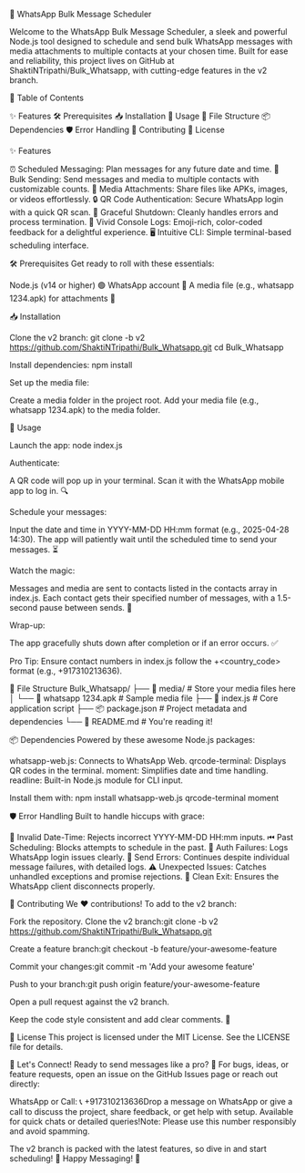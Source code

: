 🚀 WhatsApp Bulk Message Scheduler

Welcome to the WhatsApp Bulk Message Scheduler, a sleek and powerful Node.js tool designed to schedule and send bulk WhatsApp messages with media attachments to multiple contacts at your chosen time. Built for ease and reliability, this project lives on GitHub at ShaktiNTripathi/Bulk_Whatsapp, with cutting-edge features in the v2 branch.

📑 Table of Contents

✨ Features
🛠 Prerequisites
📥 Installation
🎯 Usage
📂 File Structure
📦 Dependencies
🛡️ Error Handling
🤝 Contributing
📜 License


✨ Features

⏰ Scheduled Messaging: Plan messages for any future date and time.
📨 Bulk Sending: Send messages and media to multiple contacts with customizable counts.
📎 Media Attachments: Share files like APKs, images, or videos effortlessly.
🔒 QR Code Authentication: Secure WhatsApp login with a quick QR scan.
🛑 Graceful Shutdown: Cleanly handles errors and process termination.
📢 Vivid Console Logs: Emoji-rich, color-coded feedback for a delightful experience.
🖥 Intuitive CLI: Simple terminal-based scheduling interface.


🛠 Prerequisites
Get ready to roll with these essentials:

Node.js (v14 or higher) 🟢
WhatsApp account 📱
A media file (e.g., whatsapp 1234.apk) for attachments 📄


📥 Installation

Clone the v2 branch:
git clone -b v2 https://github.com/ShaktiNTripathi/Bulk_Whatsapp.git
cd Bulk_Whatsapp


Install dependencies:
npm install


Set up the media file:

Create a media folder in the project root.
Add your media file (e.g., whatsapp 1234.apk) to the media folder.




🎯 Usage

Launch the app:
node index.js


Authenticate:

A QR code will pop up in your terminal. Scan it with the WhatsApp mobile app to log in. 🔍


Schedule your messages:

Input the date and time in YYYY-MM-DD HH:mm format (e.g., 2025-04-28 14:30).
The app will patiently wait until the scheduled time to send your messages. ⏳


Watch the magic:

Messages and media are sent to contacts listed in the contacts array in index.js.
Each contact gets their specified number of messages, with a 1.5-second pause between sends. 🚀


Wrap-up:

The app gracefully shuts down after completion or if an error occurs. ✅



Pro Tip: Ensure contact numbers in index.js follow the +<country_code><number> format (e.g., +917310213636).

📂 File Structure
Bulk_Whatsapp/
├── 📁 media/                    # Store your media files here
│   └── 📄 whatsapp 1234.apk     # Sample media file
├── 📜 index.js                  # Core application script
├── 📦 package.json              # Project metadata and dependencies
└── 📝 README.md                 # You're reading it!


📦 Dependencies
Powered by these awesome Node.js packages:

whatsapp-web.js: Connects to WhatsApp Web.
qrcode-terminal: Displays QR codes in the terminal.
moment: Simplifies date and time handling.
readline: Built-in Node.js module for CLI input.

Install them with:
npm install whatsapp-web.js qrcode-terminal moment


🛡️ Error Handling
Built to handle hiccups with grace:

🚫 Invalid Date-Time: Rejects incorrect YYYY-MM-DD HH:mm inputs.
⏮ Past Scheduling: Blocks attempts to schedule in the past.
🔐 Auth Failures: Logs WhatsApp login issues clearly.
📩 Send Errors: Continues despite individual message failures, with detailed logs.
⚠️ Unexpected Issues: Catches unhandled exceptions and promise rejections.
🔌 Clean Exit: Ensures the WhatsApp client disconnects properly.


🤝 Contributing
We ❤️ contributions! To add to the v2 branch:

Fork the repository.
Clone the v2 branch:git clone -b v2 https://github.com/ShaktiNTripathi/Bulk_Whatsapp.git


Create a feature branch:git checkout -b feature/your-awesome-feature


Commit your changes:git commit -m 'Add your awesome feature'


Push to your branch:git push origin feature/your-awesome-feature


Open a pull request against the v2 branch.

Keep the code style consistent and add clear comments. 🌟

📜 License
This project is licensed under the MIT License. See the LICENSE file for details.

🌈 Let's Connect!
Ready to send messages like a pro? 📲 For bugs, ideas, or feature requests, open an issue on the GitHub Issues page or reach out directly:

WhatsApp or Call: 📞 +917310213636Drop a message on WhatsApp or give a call to discuss the project, share feedback, or get help with setup. Available for quick chats or detailed queries!Note: Please use this number responsibly and avoid spamming.

The v2 branch is packed with the latest features, so dive in and start scheduling! 🚀
Happy Messaging! 🎉
